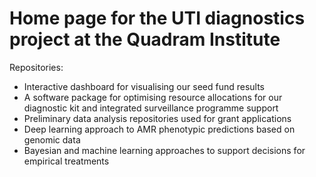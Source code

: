 # Home page for the UTI diagnostics project at the Quadram Institute

Repositories:
- Interactive dashboard for visualising our seed fund results
- A software package for optimising resource allocations for our diagnostic kit and integrated surveillance programme support
- Preliminary data analysis repositories used for grant applications
- Deep learning approach to AMR phenotypic predictions based on genomic data
- Bayesian and machine learning approaches to support decisions for empirical treatments
